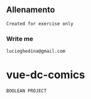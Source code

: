 ## Allenamento
```
Created for exercise only
```

### Write me
```
lucioghedina@gmail.com
```

# vue-dc-comics
```
BOOLEAN PROJECT
```